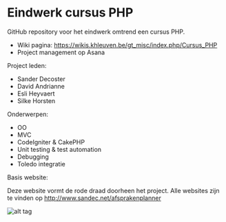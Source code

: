 Eindwerk cursus PHP
==========

GitHub repository voor het eindwerk omtrend een cursus PHP.

- Wiki pagina: https://wikis.khleuven.be/gt_misc/index.php/Cursus_PHP
- Project management op Asana

Project leden:

- Sander Decoster
- David Andrianne
- Esli Heyvaert
- Silke Horsten

Onderwerpen:

- OO
- MVC
- CodeIgniter & CakePHP
- Unit testing & test automation
- Debugging
- Toledo integratie

Basis website:

Deze website vormt de rode draad doorheen het project. Alle websites zijn te vinden op http://www.sandec.net/afsprakenplanner

![alt tag](http://www.puu.sh/720xi.png)
